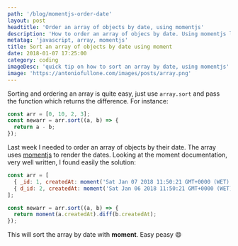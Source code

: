 ```yaml
---
path: '/blog/momentjs-order-date'
layout: post
headtitle: 'Order an array of objects by date, using momentjs'
description: 'How to order an array of objecs by date. Using momentjs library'
metatag: 'javascript, array, momentjs'
title: Sort an array of objects by date using moment
date: 2018-01-07 17:25:00
category: coding
imageDesc: 'quick tip on how to sort an array by date, using momentjs'
image: 'https://antoniofullone.com/images/posts/array.png'
---
```


Sorting and ordering an array is quite easy, just use `array.sort` and pass the function which returns the difference. For instance:

```javascript
const arr = [0, 10, 2, 3];
const newarr = arr.sort((a, b) => {
  return a - b;
});
```

Last week I needed to order an array of objects by their date. The array uses [momentjs](https://momentjs.com) to render the dates. Looking at the moment documentation, very well written, I found easily the solution:

```javascript
const arr = [
  { _id: 1, createdAt: moment('Sat Jan 07 2018 11:50:21 GMT+0000 (WET)') },
  { d_id: 2, createdAt: moment('Sat Jan 06 2018 11:50:21 GMT+0000 (WET)') }
];

const newarr = arr.sort((a, b) => {
  return moment(a.createdAt).diff(b.createdAt);
});
```

This will sort the array by date with **moment**. Easy peasy :smile:
